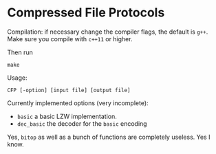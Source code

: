# Compressed File Protocols

Compilation: if necessary change the compiler flags, the default is `g++`. Make sure you compile with `c++11` or higher.

Then run
```
make
```

Usage:
```
CFP [-option] [input file] [output file]
```

Currently implemented options (very incomplete):
* `basic` a basic LZW implementation.
* `dec_basic` the decoder for the `basic` encoding

Yes, `bitop` as well as a bunch of functions are completely useless. Yes I know.
